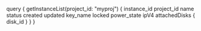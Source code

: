 query {
  getInstanceList(project_id: "myproj") {
    instance_id
    project_id
    name
    status
    created
    updated
    key_name
    locked
    power_state
    ipV4
    attachedDisks {
      disk_id
    }
  }
}